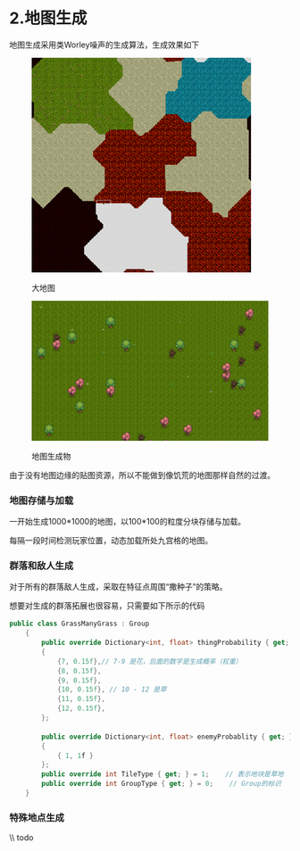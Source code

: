 # 2.地图生成

地图生成采用类Worley噪声的生成算法，生成效果如下

<figure><img src="../.gitbook/assets/image (6).png" alt=""><figcaption><p>大地图</p></figcaption></figure>

<figure><img src="../.gitbook/assets/image (7).png" alt=""><figcaption><p>地图生成物</p></figcaption></figure>

由于没有地图边缘的贴图资源，所以不能做到像饥荒的地图那样自然的过渡。

### 地图存储与加载

一开始生成1000\*1000的地图，以100\*100的粒度分块存储与加载。

每隔一段时间检测玩家位置，动态加载所处九宫格的地图。

### 群落和敌人生成

对于所有的群落敌人生成，采取在特征点周围“撒种子”的策略。

想要对生成的群落拓展也很容易，只需要如下所示的代码



```csharp
public class GrassManyGrass : Group
    {
        public override Dictionary<int, float> thingProbability { get; } = new Dictionary<int, float>
        {
            {7, 0.15f},// 7-9 是花，后面的数字是生成概率（权重）
            {8, 0.15f},
            {9, 0.15f},
            {10, 0.15f}, // 10 - 12 是草
            {11, 0.15f},
            {12, 0.15f},
        };

        public override Dictionary<int, float> enemyProbablity { get; } = new Dictionary<int, float>()
        {
            { 1, 1f }
        };
        public override int TileType { get; } = 1;    // 表示地块是草地
        public override int GroupType { get; } = 0;    // Group的标识
    }
```

### 特殊地点生成

\\\ todo
